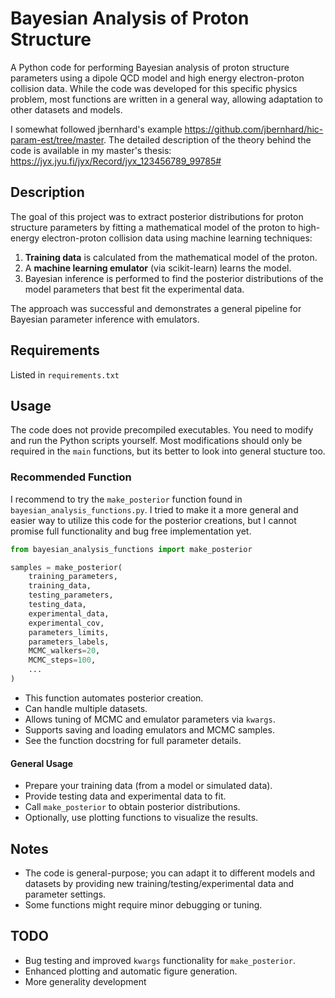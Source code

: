 # Bayesian Analysis of Proton Structure

A Python code for performing Bayesian analysis of proton structure parameters using a dipole QCD model and high energy electron-proton collision data. While the code was developed for this specific physics problem, most functions are written in a general way, allowing adaptation to other datasets and models.

I somewhat followed jbernhard's example https://github.com/jbernhard/hic-param-est/tree/master. The detailed description of the theory behind the code is available in my master's thesis: https://jyx.jyu.fi/jyx/Record/jyx_123456789_99785#

## Description
The goal of this project was to extract posterior distributions for proton structure parameters by fitting a mathematical model of the proton to high-energy electron-proton collision data using machine learning techniques:

1. **Training data** is calculated from the mathematical model of the proton.  
2. A **machine learning emulator** (via scikit-learn) learns the model.  
3. Bayesian inference is performed to find the posterior distributions of the model parameters that best fit the experimental data.  

The approach was successful and demonstrates a general pipeline for Bayesian parameter inference with emulators.

## Requirements
Listed in `requirements.txt`

## Usage
The code does not provide precompiled executables. You need to modify and run the Python scripts yourself. Most modifications should only be required in the `main` functions,
but its better to look into general stucture too.

### Recommended Function
I recommend to try the `make_posterior` function found in `bayesian_analysis_functions.py`. I tried to make it a more general and easier way to utilize this code for 
the posterior creations, but I cannot promise full functionality and bug free implementation yet.

```python
from bayesian_analysis_functions import make_posterior

samples = make_posterior(
    training_parameters,
    training_data,
    testing_parameters,
    testing_data,
    experimental_data,
    experimental_cov,
    parameters_limits,
    parameters_labels,
    MCMC_walkers=20,
    MCMC_steps=100,
    ...
)
```
- This function automates posterior creation.
- Can handle multiple datasets.
- Allows tuning of MCMC and emulator parameters via `kwargs`.
- Supports saving and loading emulators and MCMC samples.
- See the function docstring for full parameter details.
 
#### General Usage
- Prepare your training data (from a model or simulated data).
- Provide testing data and experimental data to fit.
- Call `make_posterior` to obtain posterior distributions.
- Optionally, use plotting functions to visualize the results.

## Notes
- The code is general-purpose; you can adapt it to different models and datasets by providing new training/testing/experimental data and parameter settings.
- Some functions might require minor debugging or tuning.

## TODO
- Bug testing and improved `kwargs` functionality for `make_posterior`.
- Enhanced plotting and automatic figure generation.
- More generality development
